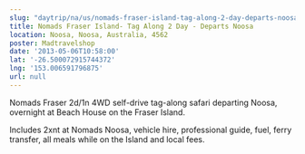 ```yaml
---
slug: "daytrip/na/us/nomads-fraser-island-tag-along-2-day-departs-noosa"
title: Nomads Fraser Island- Tag Along 2 Day - Departs Noosa
location: Noosa, Noosa, Australia, 4562
poster: Madtravelshop
date: '2013-05-06T10:58:00'
lat: '-26.500072915744372'
lng: '153.006591796875'
url: null
---
```


Nomads Fraser 2d/1n 4WD self-drive tag-along safari departing Noosa, overnight at Beach House on the Fraser Island.

Includes 2xnt at Nomads Noosa, vehicle hire, professional guide, fuel, ferry transfer, all meals while on the Island and local fees.
